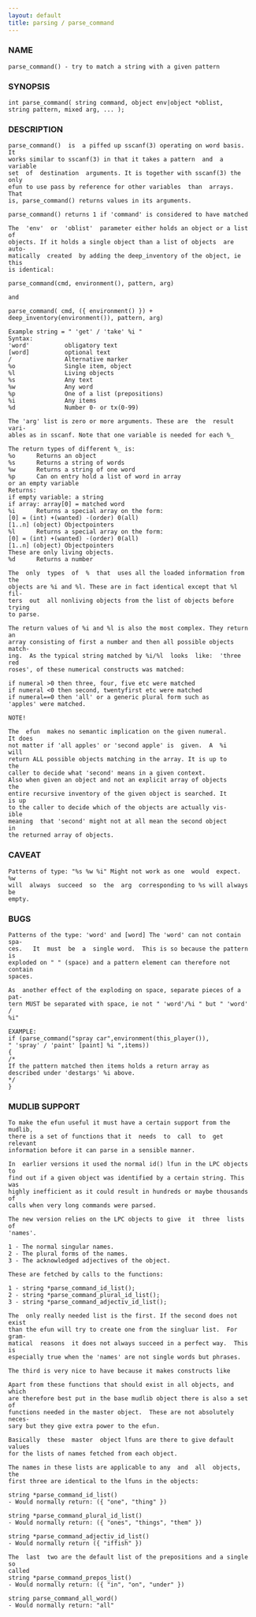 ```yaml
---
layout: default
title: parsing / parse_command
---
```


### NAME

    parse_command() - try to match a string with a given pattern

### SYNOPSIS

    int parse_command( string command, object env|object *oblist,
    string pattern, mixed arg, ... );

### DESCRIPTION

    parse_command()  is  a piffed up sscanf(3) operating on word basis.  It
    works similar to sscanf(3) in that it takes a pattern  and  a  variable
    set  of  destination  arguments. It is together with sscanf(3) the only
    efun to use pass by reference for other variables  than  arrays.   That
    is, parse_command() returns values in its arguments.

    parse_command() returns 1 if 'command' is considered to have matched

    The  'env'  or  'oblist'  parameter either holds an object or a list of
    objects. If it holds a single object than a list of objects  are  auto‐
    matically  created  by adding the deep_inventory of the object, ie this
    is identical:

    parse_command(cmd, environment(), pattern, arg)

    and

    parse_command( cmd, ({ environment() }) +
    deep_inventory(environment()), pattern, arg)

    Example string = " 'get' / 'take' %i "
    Syntax:
    'word'          obligatory text
    [word]          optional text
    /               Alternative marker
    %o              Single item, object
    %l              Living objects
    %s              Any text
    %w              Any word
    %p              One of a list (prepositions)
    %i              Any items
    %d              Number 0- or tx(0-99)

    The 'arg' list is zero or more arguments. These are  the  result  vari‐
    ables as in sscanf. Note that one variable is needed for each %_

    The return types of different %_ is:
    %o      Returns an object
    %s      Returns a string of words
    %w      Returns a string of one word
    %p      Can on entry hold a list of word in array
    or an empty variable
    Returns:
    if empty variable: a string
    if array: array[0] = matched word
    %i      Returns a special array on the form:
    [0] = (int) +(wanted) -(order) 0(all)
    [1..n] (object) Objectpointers
    %l      Returns a special array on the form:
    [0] = (int) +(wanted) -(order) 0(all)
    [1..n] (object) Objectpointers
    These are only living objects.
    %d      Returns a number

    The  only  types  of  %  that  uses all the loaded information from the
    objects are %i and %l. These are in fact identical except that %l  fil‐
    ters  out  all nonliving objects from the list of objects before trying
    to parse.

    The return values of %i and %l is also the most complex. They return an
    array consisting of first a number and then all possible objects match‐
    ing.  As the typical string matched by %i/%l  looks  like:  'three  red
    roses', of these numerical constructs was matched:

    if numeral >0 then three, four, five etc were matched
    if numeral <0 then second, twentyfirst etc were matched
    if numeral==0 then 'all' or a generic plural form such as
    'apples' were matched.

    NOTE!

    The  efun  makes no semantic implication on the given numeral.
    It does
    not matter if 'all apples' or 'second apple' is  given.  A  %i
    will
    return ALL possible objects matching in the array. It is up to
    the
    caller to decide what 'second' means in a given context.
    Also when given an object and not an explicit array of objects
    the
    entire recursive inventory of the given object is searched. It
    is up
    to the caller to decide which of the objects are actually vis‐
    ible
    meaning  that 'second' might not at all mean the second object
    in
    the returned array of objects.

### CAVEAT

    Patterns of type: "%s %w %i" Might not work as one  would  expect.   %w
    will  always  succeed  so  the  arg  corresponding to %s will always be
    empty.

### BUGS

    Patterns of the type: 'word' and [word] The 'word' can not contain spa‐
    ces.   It  must  be  a  single word.  This is so because the pattern is
    exploded on " " (space) and a pattern element can therefore not contain
    spaces.

    As  another effect of the exploding on space, separate pieces of a pat‐
    tern MUST be separated with space, ie not " 'word'/%i " but " 'word'  /
    %i"

    EXAMPLE:
    if (parse_command("spray car",environment(this_player()),
    " 'spray' / 'paint' [paint] %i ",items))
    {
    /*
    If the pattern matched then items holds a return array as
    described under 'destargs' %i above.
    */
    }

### MUDLIB SUPPORT

    To make the efun useful it must have a certain support from the mudlib,
    there is a set of functions that it  needs  to  call  to  get  relevant
    information before it can parse in a sensible manner.

    In  earlier versions it used the normal id() lfun in the LPC objects to
    find out if a given object was identified by a certain string. This was
    highly inefficient as it could result in hundreds or maybe thousands of
    calls when very long commands were parsed.

    The new version relies on the LPC objects to give  it  three  lists  of
    'names'.

    1 - The normal singular names.
    2 - The plural forms of the names.
    3 - The acknowledged adjectives of the object.

    These are fetched by calls to the functions:

    1 - string *parse_command_id_list();
    2 - string *parse_command_plural_id_list();
    3 - string *parse_command_adjectiv_id_list();

    The  only really needed list is the first. If the second does not exist
    than the efun will try to create one from the singluar list.  For gram‐
    matical  reasons  it does not always succeed in a perfect way.  This is
    especially true when the 'names' are not single words but phrases.

    The third is very nice to have because it makes constructs like

    Apart from these functions that should exist in all objects, and  which
    are therefore best put in the base mudlib object there is also a set of
    functions needed in the master object.  These are not absolutely neces‐
    sary but they give extra power to the efun.

    Basically  these  master  object lfuns are there to give default values
    for the lists of names fetched from each object.

    The names in these lists are applicable to any  and  all  objects,  the
    first three are identical to the lfuns in the objects:

    string *parse_command_id_list()
    - Would normally return: ({ "one", "thing" })

    string *parse_command_plural_id_list()
    - Would normally return: ({ "ones", "things", "them" })

    string *parse_command_adjectiv_id_list()
    - Would normally return ({ "iffish" })

    The  last  two are the default list of the prepositions and a single so
    called
    string *parse_command_prepos_list()
    - Would normally return: ({ "in", "on", "under" })

    string parse_command_all_word()
    - Would normally return: "all"
